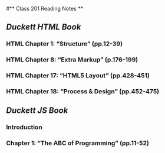 
#** Class 201 Reading Notes **

## ***Duckett HTML Book***

### HTML Chapter 1: “Structure” (pp.12-39)

### HTML Chapter 8: “Extra Markup” (p.176-199)

### HTML Chapter 17: “HTML5 Layout” (pp.428-451)

### HTML Chapter 18: “Process & Design” (pp.452-475)

## *Duckett JS Book*

### Introduction

### Chapter 1: “The ABC of Programming” (pp.11-52)
